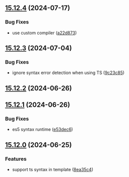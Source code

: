 

## [15.12.4](https://github.com/CyanSalt/vue-loader/compare/v15.12.3...v15.12.4) (2024-07-17)


### Bug Fixes

* use custom compiler ([a22d873](https://github.com/CyanSalt/vue-loader/commit/a22d873adc3870c2180b9c8e1445d94b73eca67b))

## [15.12.3](https://github.com/CyanSalt/vue-loader/compare/v15.12.2...v15.12.3) (2024-07-04)


### Bug Fixes

* ignore syntax error detection when using TS ([9c23c85](https://github.com/CyanSalt/vue-loader/commit/9c23c855aad5be52e2b652233ae11425c69d139b))

## [15.12.2](https://github.com/CyanSalt/vue-loader/compare/v15.12.1...v15.12.2) (2024-06-26)

## [15.12.1](https://github.com/CyanSalt/vue-loader/compare/v15.12.0...v15.12.1) (2024-06-26)


### Bug Fixes

* es5 syntax runtime ([e53dec6](https://github.com/CyanSalt/vue-loader/commit/e53dec66fc0d241239f76f2150bc5e9a6ee7d6af))

## [15.12.0](https://github.com/CyanSalt/vue-loader/compare/v15.11.1...v15.12.0) (2024-06-25)


### Features

* support ts syntax in template ([8ea35c4](https://github.com/CyanSalt/vue-loader/commit/8ea35c4fdaf866352d91ddeafea682e05e8eefff))
